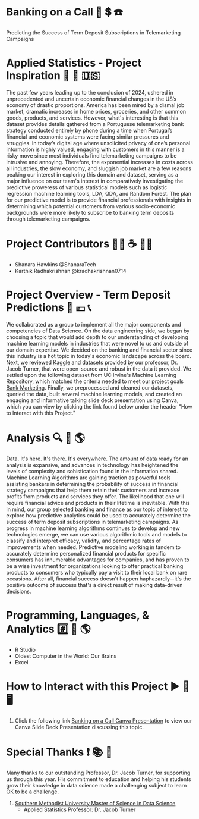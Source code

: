 # Banking on a Call :bank: :heavy_dollar_sign: :telephone:
Predicting the Success of Term Deposit Subscriptions in Telemarketing Campaigns

# Applied Statistics - Project Inspiration :high_brightness: :currency_exchange: :us:
The past few years leading up to the conclusion of 2024, ushered in unprecedented and uncertain economic financial changes in the US’s economy of drastic proportions. America has been mired by a dismal job market, dramatic increases in home prices, groceries, and other common goods, products, and services. However, what's interesting is that this dataset provides details gathered from a Portuguese telemarketing bank strategy conducted entirely by phone during a time when Portugal’s financial and economic systems were facing similar pressures and struggles. In today’s digital age where unsolicited privacy of one’s personal information is highly valued, engaging with customers in this manner is a risky move since most individuals find telemarketing campaigns to be intrusive and annoying. Therefore, the exponential increases in costs across all industries, the slow economy, and sluggish job market are a few reasons peaking our interest in exploring this domain and dataset, serving as a major influence on our team's interest in comparatively investigating the predictive proweress of various statistical models such as logistic regression machine learning tools, LDA, QDA, and Random Forest. The plan for our predictive model is to provide financial professionals with insights in determining which potential customers from various socio-economic backgrounds were more likely to subscribe to banking term deposits through telemarketing campaigns.

# Project Contributors :woman_technologist: :coffee: :man_technologist:
  - Shanara Hawkins @ShanaraTech
  - Karthik Radhakrishnan @kradhakrishnan0714
  
# Project Overview - Term Deposit Predictions :bank: :euro: :telephone_receiver:
We collaborated as a group to implement all the major components and competencies of Data Science. On the data engineering side, we began by choosing a topic that would add depth to our understanding of developing machine learning models in industries that were novel to us and outside of our domain expertise. We decided on the banking and financial sector since this industry is a hot topic in today's economic landscape across the board. Next, we reviewed [Kaggle](https://www.kaggle.com/) and datasets provided by our professor, Dr. Jacob Turner, that were open-source and robust in the data it provided. We settled upon the following dataset from UC Irvine's Machine Learning Repository, which matched the criteria needed to meet our project goals [Bank Marketing](https://archive.ics.uci.edu/ml/datasets/Bank+Marketing). Finally, we preprocessed and cleaned our datasets, queried the data, built several machine learning models, and created an engaging and informative talking slide deck presentation using Canva, which you can view by clicking the link found below under the header "How to Interact with this Project."

# Analysis :mag: :dart: :earth_americas:
Data. It's here. It's there. It's everywhere. The amount of data ready for an analysis is expansive, and advances in technology has heightened the levels of complexity and sohistication found in the information shared. Machine Learning Algorithms are gaining traction as powerful tools assisting bankers in determining the probability of success in financial strategy campaigns that help them retain their customers and increase profits from products and services they offer. The likelihood that one will require financial advice and products in their lifetime is inevitable. With this in mind, our group selected banking and finance as our topic of interest to explore how predictive analytics could be used to accurately determine the success of term deposit subscriptions in telemarketing campaigns. As progress in machine learning algorithms continues to develop and new technologies emerge, we can use various algorithmic tools and models to classify and interpret efficacy, validity, and percentage rates of improvements when needed. Predictive modeling working in tandem to accurately determine personalized financial products for specific consumers has innumerable advantages for companies, and has proven to be a wise investment for organizations looking to offer practical banking products to consumers who typically pay a visit to their local bank on rare occasions. After all, financial success doesn't happen haphazardly--it's the positive outcome of success that's a direct result of making data-driven decisions.  

# Programming, Languages, & Analytics :hash: :brain: :earth_americas:
  - R Studio
  - Oldest Computer in the World: Our Brains
  - Excel
  
# How to Interact with this Project :arrow_forward: :link: :desktop_computer: 
1. Click the following link [Banking on a Call Canva Presentation](https://www.canva.com/design/DAGZh0uiGig/GHpQOgtwpvEX4MqbTi3Inw/edit?utm_content=DAGZh0uiGig&utm_campaign=designshare&utm_medium=link2&utm_source=sharebutton) to view our Canva Slide Deck Presentation discussing this topic.
   
# Special Thanks :exclamation: :books: :100:
Many thanks to our outstanding Professor, Dr. Jacob Turner, for supporting us through this year. His commitment to education and helping his students grow their knowledge in data science made a challenging subject to learn OK to be a challenge.  
  1. [Southern Methodist University Master of Science in Data Science](https://datascience.smu.edu/)
     - Applied Statistics Professor: Dr. Jacob Turner
